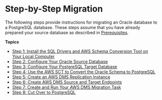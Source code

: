 # Step\-by\-Step Migration<a name="chap-rdsoracle2postgresql.steps"></a>

The following steps provide instructions for migrating an Oracle database to a PostgreSQL database\. These steps assume that you have already prepared your source database as described in [Prerequisites](chap-rdsoracle2postgresql.prerequisites.md)\.

**Topics**
+ [Step 1: Install the SQL Drivers and AWS Schema Conversion Tool on Your Local Computer](chap-rdsoracle2postgresql.steps.installsct.md)
+ [Step 2: Configure Your Oracle Source Database](chap-oracle2postgresql.steps.configureoracle.md)
+ [Step 3: Configure Your PostgreSQL Target Database](chap-oracle2postgresql.steps.configurepostgresql.md)
+ [Step 4: Use the AWS SCT to Convert the Oracle Schema to PostgreSQL](chap-rdsoracle2postgresql.steps.convertschema.md)
+ [Step 5: Create an AWS DMS Replication Instance](chap-rdsoracle2postgresql.steps.createreplicationinstance.md)
+ [Step 6: Create AWS DMS Source and Target Endpoints](chap-rdsoracle2postgresql.steps.createsourcetargetendpoints.md)
+ [Step 7: Create and Run Your AWS DMS Migration Task](chap-rdsoracle2postgresql.steps.createmigrationtask.md)
+ [Step 8: Cut Over to PostgreSQL](chap-rdsoracle2postgresql.steps.cutover.md)